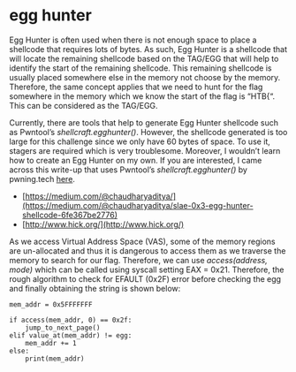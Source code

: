 # egg hunter
Egg Hunter is often used when there is not enough space to place a shellcode that requires lots of bytes. As such, Egg Hunter is a shellcode that will locate the remaining shellcode based on the TAG/EGG that will help to identify the start of the remaining shellcode. This remaining shellcode is usually placed somewhere else in the memory not choose by the memory. Therefore, the same concept applies that we need to hunt for the flag somewhere in the memory which we know the start of the flag is “HTB{“. This can be considered as the TAG/EGG.

Currently, there are tools that help to generate Egg Hunter shellcode such as Pwntool’s _shellcraft.egghunter()_. However, the shellcode generated is too large for this challenge since we only have 60 bytes of space. To use it, stagers are required which is very troublesome. Moreover, I wouldn’t learn how to create an Egg Hunter on my own. If you are interested, I came across this write-up that uses Pwntool’s _shellcraft.egghunter()_ by pwning.tech [here](https://pwning.tech/2021/02/13/hunting/). 

*   [https://medium.com/@chaudharyaditya/](https://medium.com/@chaudharyaditya/slae-0x3-egg-hunter-shellcode-6fe367be2776)
*   [http://www.hick.org/](http://www.hick.org/)

As we access Virtual Address Space (VAS), some of the memory regions are un-allocated and thus it is dangerous to access them as we traverse the memory to search for our flag. Therefore, we can use _access(address, mode)_ which can be called using syscall setting EAX = 0x21. Therefore, the rough algorithm to check for EFAULT (0x2F) error before checking the egg and finally obtaining the string is shown below:

```text-plain
mem_addr = 0x5FFFFFFF

if access(mem_addr, 0) == 0x2f:
    jump_to_next_page()
elif value_at(mem_addr) != egg:
    mem_addr += 1
else:
    print(mem_addr)
```
